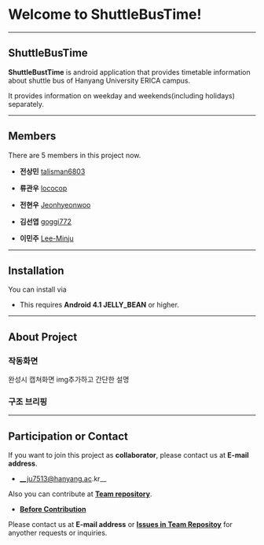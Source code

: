 # Welcome to ShuttleBusTime!

------------
## ShuttleBusTime
 __ShuttleBustTime__ is android application that provides timetable information about shuttle bus of Hanyang University ERICA campus.
 
 It provides information on weekday and weekends(including holidays) separately.

------------
## Members
 There are 5 members in this project now.

- __전상민__       [talisman6803](https://github.com/talisman6803)

- __류관우__       [lococop](https://github.com/lococop)

- __전현우__       [Jeonhyeonwoo](https://github.com/jeonhyeonwoo)

- __김선엽__       [goggi772](https://github.com/goggi772)

- __이민주__       [Lee-Minju](https://github.com/Lee-Minju)

------------
## Installation
You can install via 

- This requires __Android 4.1 JELLY_BEAN__ or higher.

------------
## About Project
### 작동화면
 완성시 캡쳐화면 img추가하고 간단한 설명
  
### 구조 브리핑
 
------------  
## Participation or Contact 
 If you want to join this project as __collaborator__, please contact us at __E-mail address__.
   - __ju7513@hanyang.ac.kr__
   
 Also you can contribute at __[Team repository](https://github.com/Lee-Minju/oss2020-teamproject)__.
   - __[Before Contribution](https://lee-minju.github.io/ShuttleBusTime2020/beforeContribution)__
   
 Please contact us at __E-mail address__ or __[Issues in Team Repositoy](https://github.com/Lee-Minju/oss2020-teamproject/issues)__ for anyother requests or inquiries. 
  
   
  
